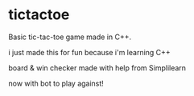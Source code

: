 # tictactoe
Basic tic-tac-toe game made in C++. 

i just made this for fun because i'm learning C++

board & win checker made with help from Simplilearn

now with bot to play against!
